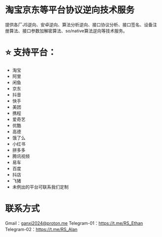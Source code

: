 # 淘宝京东等平台协议逆向技术服务

提供各厂JS逆向、安卓逆向、算法分析逆向、接口协议分析、接口签名、设备注册算法、接口参数加解密算法、so/native算法逆向等技术服务。

# ⭐ 支持平台：

- 淘宝
- 阿里
- 闲鱼
- 京东
- 抖音
- 快手
- 美团
- 携程
- 爱奇艺
- 优酷
- 高德
- 饿了么
- 小红书
- 拼多多
- 腾讯视频
- 易车
- 百度
- 抖店
- 飞猪
- 未例出的平台可联系我们定制

# 联系方式
Gmail：ganxi2024@proton.me
Telegram-01：https://t.me/RS_Ethan
Telegram-02：https://t.me/RS_Alan

